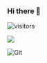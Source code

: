 ### Hi there 👋

<!--
**Moqixis/Moqixis** is a ✨ _special_ ✨ repository because its `README.md` (this file) appears on your GitHub profile.

Here are some ideas to get you started:

- 🔭 I’m currently working on ...
- 🌱 I’m currently learning ...
- 👯 I’m looking to collaborate on ...
- 🤔 I’m looking for help with ...
- 💬 Ask me about ...
- 📫 How to reach me: ...
- 😄 Pronouns: ...
- ⚡ Fun fact: ...
-->

![visitors](https://visitor-badge.glitch.me/badge?page_id=CheyanneLee.CheyanneLee&left_color=green&right_color=red)

![](https://github-readme-stats.vercel.app/api?username=Moqixis)

![Git](https://img.shields.io/badge/-Git-F05032?style=flat-square&logo=git&logoColor=white)
